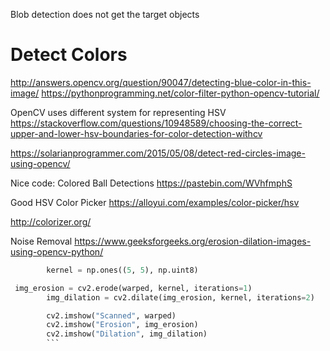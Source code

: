 Blob detection does not get the target objects

# Detect Colors 
http://answers.opencv.org/question/90047/detecting-blue-color-in-this-image/
https://pythonprogramming.net/color-filter-python-opencv-tutorial/


OpenCV uses different system for representing HSV
https://stackoverflow.com/questions/10948589/choosing-the-correct-upper-and-lower-hsv-boundaries-for-color-detection-withcv


https://solarianprogrammer.com/2015/05/08/detect-red-circles-image-using-opencv/


Nice code: Colored Ball Detections
https://pastebin.com/WVhfmphS

Good HSV Color Picker 
https://alloyui.com/examples/color-picker/hsv

http://colorizer.org/


Noise Removal
https://www.geeksforgeeks.org/erosion-dilation-images-using-opencv-python/

```python
        kernel = np.ones((5, 5), np.uint8)

 img_erosion = cv2.erode(warped, kernel, iterations=1)
        img_dilation = cv2.dilate(img_erosion, kernel, iterations=2)

        cv2.imshow("Scanned", warped)
        cv2.imshow("Erosion", img_erosion)
        cv2.imshow("Dilation", img_dilation)
        ```
